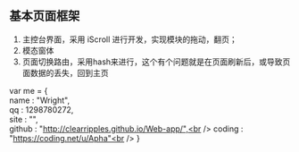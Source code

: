 ## 基本页面框架



1. 主控台界面，采用 iScroll 进行开发，实现模块的拖动，翻页；
2. 模态窗体
3. 页面切换路由，采用hash来进行，这个有个问题就是在页面刷新后，或导致页面数据的丢失，回到主页


 var me = {<br />
    name : "Wright",<br />
    qq : 1298780272,<br />
    site : "",<br />
    github : "http://clearripples.github.io/Web-app/",<br />
    coding : "https://coding.net/u/Apha"<br />
  }



